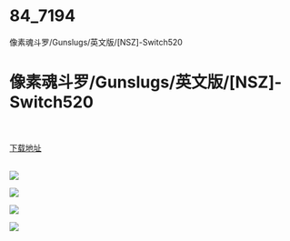 # 84_7194
像素魂斗罗/Gunslugs/英文版/[NSZ]-Switch520
# 像素魂斗罗/Gunslugs/英文版/[NSZ]-Switch520
 <br/></br>
[下载地址](https://www.switch520.cc/article/7194 "下载地址")
<br/></br>

<p><span><strong><img src="https://www.switch520.cc/muke_img/upload_art_editor_20201107-1_a3f19a26cd7cba7f6647f6b08573d469.jpg"></strong></span></p>
<p><span><strong><img src="https://www.switch520.cc/muke_img/upload_art_editor_20201107-1_2b4f98efcc118df683b953fec903b246.jpg"></strong></span></p>
<p><span><strong><img src="https://www.switch520.cc/muke_img/upload_art_editor_20201107-1_8626479b2aff994acdfc8dba715dbbcb.jpg"></strong></span></p>
<p><span><strong><img src="https://www.switch520.cc/muke_img/upload_art_editor_20201107-1_bb15c4492558448d7186149898a6dc7d.jpg"></strong></span></p>
<p></p>

